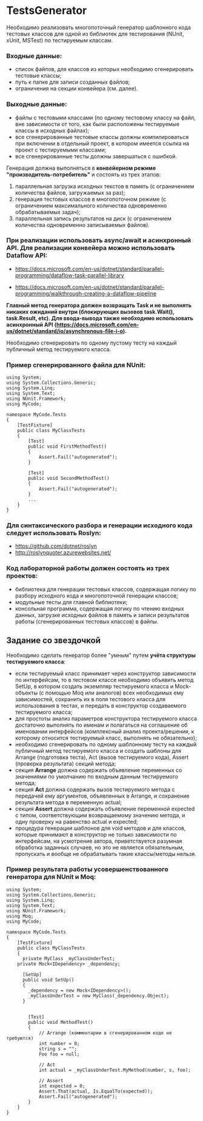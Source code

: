 # TestsGenerator

Необходимо реализовать многопоточный генератор шаблонного кода тестовых классов для одной из библиотек для тестирования (NUnit, xUnit, MSTest) по тестируемым классам.

### Входные данные: 
  - список файлов, для классов из которых необходимо сгенерировать тестовые классы;
  - путь к папке для записи созданных файлов;
  - ограничения на секции конвейера  (см. далее).

### Выходные данные:
  - файлы с тестовыми классами (по одному тестовому классу на файл, вне зависимости от того, как были расположены тестируемые классы в исходных файлах);
  - все сгенерированные тестовые классы должны компилироваться при включении в отдельный проект, в котором имеется ссылка на проект с тестируемыми классами;
  - все сгенерированные тесты должны завершаться с ошибкой.
  
Генерация должна выполняться в **конвейерном режиме "производитель-потребитель"** и состоять из трех этапов: 
  1. параллельная загрузка исходных текстов в память (с ограничением количества файлов, загружаемых за раз);
  2. генерация тестовых классов в многопоточном режиме (с ограничением максимального количества одновременно обрабатываемых задач); 
  3. параллельная запись результатов на диск (с ограничением количества одновременно записываемых файлов).

### При реализации использовать async/await и асинхронный API. Для реализации конвейера можно использовать Dataflow API:
  - https://docs.microsoft.com/en-us/dotnet/standard/parallel-programming/dataflow-task-parallel-library
  
  - https://docs.microsoft.com/en-us/dotnet/standard/parallel-programming/walkthrough-creating-a-dataflow-pipeline
  
**Главный метод генератора должен возвращать Task и не выполнять никаких ожиданий внутри (блокирующих вызовов task.Wait(), task.Result, etc). Для ввода-вывода также необходимо использовать асинхронный API (https://docs.microsoft.com/en-us/dotnet/standard/io/asynchronous-file-i-o).**

Необходимо сгенерировать по одному пустому тесту на каждый публичный метод тестируемого класса.

### Пример сгенерированного файла для NUnit:

    using System;
    using System.Collections.Generic;
    using System.Linq;
    using System.Text;
    using NUnit.Framework;
    using MyCode;

    namespace MyCode.Tests
    {
        [TestFixture]
        public class MyClassTests
        {
            [Test]
            public void FirstMethodTest()
            {
                Assert.Fail("autogenerated");
            }

            [Test]
            public void SecondMethodTest()
            {
                Assert.Fail("autogenerated");
            }
            ...
        }
    }

### Для синтаксического разбора и генерации исходного кода следует использовать Roslyn:
  - https://github.com/dotnet/roslyn
  - http://roslynquoter.azurewebsites.net/
  
### Код лабораторной работы должен состоять из трех проектов:
  - библиотека для генерации тестовых классов, содержащая логику по разбору исходного кода и многопоточной генерации классов;
  - модульные тесты для главной библиотеки;
  - консольная программа, содержащая логику по чтению входных данных, загрузке исходных файлов в память и записи результатов работы (сгенерированных тестовых классов) в файлы.

## Задание со звездочкой
Необходимо сделать генератор более "умным" путем **учёта структуры тестируемого класса**:
  - если тестируемый класс принимает через конструктор зависимости по интерфейсам, то в тестовом классе необходимо объявить метод SetUp, в котором создать экземпляр тестируемого класса и Mock-объекты (с помощью Moq или аналогов) всех необходимых ему зависимостей, сохранить их в поля тестового класса для использования в тестах, и передать в конструктор создаваемого тестируемого класса;
  - для простоты анализ параметров конструктора тестируемого класса достаточно выполнять по именам и полагаться на соглашение об именовании интерфейсов (комплексный анализ проекта/решения, к которому относится тестируемый класс, выполнять не обязательно);
  - необходимо сгенерировать по одному шаблонному тесту на каждый публичный метод тестируемого класса и создать шаблоны для Arrange (подготовка теста), Act (вызов тестируемого кода), Assert (проверка результата) секций метода;
  - секция **Arrange** должна содержать объявление переменных со значениями по умолчанию по входным данным тестируемого метода;
  - секция **Act** должна содержать вызов тестируемого метода с передачей ему аргументов, объявленных в Arrange, и сохранение результата метода в переменную actual;
  - секция **Assert** должна содержать объявление переменной expected с типом, соответствующим возвращаемому значению метода, и одну проверку на равенство actual и expected;
  - процедура генерации шаблонов для void методов и для классов, которые принимают в конструктор не только зависимости по интерфейсам, на усмотрение автора, 
приветствуется разумная обработка заданных случаев, но это не является обязательным, пропускать и вообще не обрабатывать такие классы/методы нельзя.

### Пример результата работы усовершенствованного генератора для NUnit и Moq:

    using System;
    using System.Collections.Generic;
    using System.Linq;
    using System.Text;
    using NUnit.Framework;
    using Moq;
    using MyCode;

    namespace MyCode.Tests
    {
        [TestFixture]
        public class MyClassTests
        {
          private MyClass _myClassUnderTest;
        private Mock<IDependency> _dependency;

          [SetUp]
          public void SetUp()
          {
            _dependency = new Mock<IDependency>();
            _myClassUnderTest = new MyClass(_dependency.Object);
          }


            [Test]
            public void MethodTest()
            {
                // Arrange (комментарии в сгенерированном коде не требуются)
                int number = 0;
                string s = "";
                Foo foo = null;

                // Act
                int actual = _myClassUnderTest.MyMethod(number, s, foo);

                // Assert
                int expected = 0;
                Assert.That(actual, Is.EqualTo(expected));
                Assert.Fail("autogenerated");
            }
        }
    }
